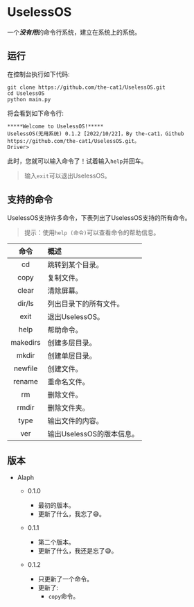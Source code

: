 # UselessOS
一个***没有用***的命令行系统，建立在系统上的系统。

## 运行
在控制台执行如下代码:
```shell
git clone https://github.com/the-cat1/UselessOS.git
cd UselessOS
python main.py
```
将会看到如下命令行:
```
*****Welcome to UselessOS!*****
UselessOS(无用系统) 0.1.2 [2022/10/22]，By the-cat1，Github https://github.com/the-cat1/UselessOS.git。
Driver>
```
此时，您就可以输入命令了！试着输入`help`并回车。

>输入`exit`可以退出UselessOS。

## 支持的命令
UselessOS支持许多命令，下表列出了UselessOS支持的所有命令。
>提示：使用`help (命令)`可以查看命令的帮助信息。

| 命令 | 概述 |
| :---: | :--- |
| cd | 跳转到某个目录。 |
| copy | 复制文件。 |
| clear | 清除屏幕。 |
| dir/ls | 列出目录下的所有文件。 |
| exit | 退出UselessOS。 |
| help | 帮助命令。 |
| makedirs | 创建多层目录。 |
| mkdir | 创建单层目录。 |
| newfile | 创建文件。 |
| rename | 重命名文件。 |
| rm | 删除文件。 |
| rmdir | 删除文件夹。 |
| type | 输出文件的内容。 |
| ver | 输出UselessOS的版本信息。|

## 版本
- Alaph
  - 0.1.0
    - 最初的版本。
	- 更新了什么，我忘了😅。
  
  - 0.1.1
    - 第二个版本。
	- 更新了什么，我还是忘了😅。

  - 0.1.2
	- 只更新了一个命令。
	- 更新了:
	  - `copy`命令。
